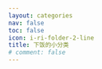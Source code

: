 ```yaml
---
layout: categories
nav: false
toc: false
icon: i-ri-folder-2-line
title: 下饭的小分类
# comment: false
---
```

